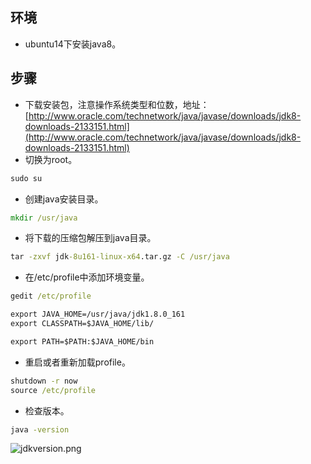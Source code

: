 ## 环境 ##
- ubuntu14下安装java8。

## 步骤 ##
- 下载安装包，注意操作系统类型和位数，地址：[http://www.oracle.com/technetwork/java/javase/downloads/jdk8-downloads-2133151.html](http://www.oracle.com/technetwork/java/javase/downloads/jdk8-downloads-2133151.html)
- 切换为root。
```cmd
sudo su
```

- 创建java安装目录。
```cmd
mkdir /usr/java
```

- 将下载的压缩包解压到java目录。
```cmd
tar -zxvf jdk-8u161-linux-x64.tar.gz -C /usr/java
```

- 在/etc/profile中添加环境变量。
```cmd 
gedit /etc/profile
```
```txt
export JAVA_HOME=/usr/java/jdk1.8.0_161
export CLASSPATH=$JAVA_HOME/lib/

export PATH=$PATH:$JAVA_HOME/bin
```

- 重启或者重新加载profile。
```cmd
shutdown -r now
source /etc/profile
```

- 检查版本。
```cmd
java -version
```
![jdkversion.png](http://img-blog.csdn.net/20180411172140681)

```